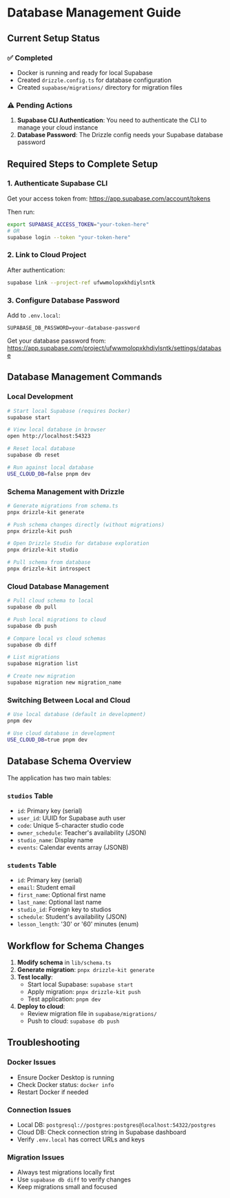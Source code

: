 # Database Management Guide

## Current Setup Status

### ✅ Completed
- Docker is running and ready for local Supabase
- Created `drizzle.config.ts` for database configuration
- Created `supabase/migrations/` directory for migration files

### ⚠️ Pending Actions
1. **Supabase CLI Authentication**: You need to authenticate the CLI to manage your cloud instance
2. **Database Password**: The Drizzle config needs your Supabase database password

## Required Steps to Complete Setup

### 1. Authenticate Supabase CLI

Get your access token from: https://app.supabase.com/account/tokens

Then run:
```bash
export SUPABASE_ACCESS_TOKEN="your-token-here"
# OR
supabase login --token "your-token-here"
```

### 2. Link to Cloud Project

After authentication:
```bash
supabase link --project-ref ufwwmolopxkhdiylsntk
```

### 3. Configure Database Password

Add to `.env.local`:
```
SUPABASE_DB_PASSWORD=your-database-password
```

Get your database password from: https://app.supabase.com/project/ufwwmolopxkhdiylsntk/settings/database

## Database Management Commands

### Local Development

```bash
# Start local Supabase (requires Docker)
supabase start

# View local database in browser
open http://localhost:54323

# Reset local database
supabase db reset

# Run against local database
USE_CLOUD_DB=false pnpm dev
```

### Schema Management with Drizzle

```bash
# Generate migrations from schema.ts
pnpx drizzle-kit generate

# Push schema changes directly (without migrations)
pnpx drizzle-kit push

# Open Drizzle Studio for database exploration
pnpx drizzle-kit studio

# Pull schema from database
pnpx drizzle-kit introspect
```

### Cloud Database Management

```bash
# Pull cloud schema to local
supabase db pull

# Push local migrations to cloud
supabase db push

# Compare local vs cloud schemas
supabase db diff

# List migrations
supabase migration list

# Create new migration
supabase migration new migration_name
```

### Switching Between Local and Cloud

```bash
# Use local database (default in development)
pnpm dev

# Use cloud database in development
USE_CLOUD_DB=true pnpm dev
```

## Database Schema Overview

The application has two main tables:

### `studios` Table
- `id`: Primary key (serial)
- `user_id`: UUID for Supabase auth user
- `code`: Unique 5-character studio code
- `owner_schedule`: Teacher's availability (JSON)
- `studio_name`: Display name
- `events`: Calendar events array (JSONB)

### `students` Table
- `id`: Primary key (serial)
- `email`: Student email
- `first_name`: Optional first name
- `last_name`: Optional last name
- `studio_id`: Foreign key to studios
- `schedule`: Student's availability (JSON)
- `lesson_length`: '30' or '60' minutes (enum)

## Workflow for Schema Changes

1. **Modify schema** in `lib/schema.ts`
2. **Generate migration**: `pnpx drizzle-kit generate`
3. **Test locally**: 
   - Start local Supabase: `supabase start`
   - Apply migration: `pnpx drizzle-kit push`
   - Test application: `pnpm dev`
4. **Deploy to cloud**:
   - Review migration file in `supabase/migrations/`
   - Push to cloud: `supabase db push`

## Troubleshooting

### Docker Issues
- Ensure Docker Desktop is running
- Check Docker status: `docker info`
- Restart Docker if needed

### Connection Issues
- Local DB: `postgresql://postgres:postgres@localhost:54322/postgres`
- Cloud DB: Check connection string in Supabase dashboard
- Verify `.env.local` has correct URLs and keys

### Migration Issues
- Always test migrations locally first
- Use `supabase db diff` to verify changes
- Keep migrations small and focused